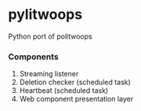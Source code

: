 # pylitwoops
Python port of politwoops

### Components

1. Streaming listener
2. Deletion checker (scheduled task)
3. Heartbeat (scheduled task)
4. Web component presentation layer
